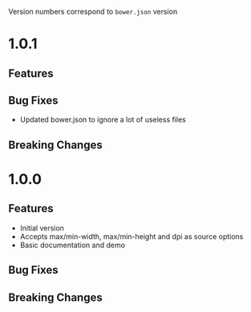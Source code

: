 Version numbers correspond to `bower.json` version

# 1.0.1

## Features

## Bug Fixes

* Updated bower.json to ignore a lot of useless files

## Breaking Changes

# 1.0.0

## Features

* Initial version
* Accepts max/min-width, max/min-height and dpi as source options
* Basic documentation and demo

## Bug Fixes

## Breaking Changes
